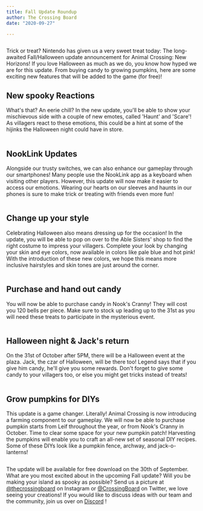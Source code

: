 ```yaml
---
title: Fall Update Roundup
author: The Crossing Board
date: "2020-09-27"

---
```


<div class="image-center">
<img src="../images/posts/27092020/image1.png" alt="" />
</div>

Trick or treat? Nintendo has given us a very sweet treat today: The long-awaited Fall/Halloween update announcement for Animal Crossing: New Horizons! If you love Halloween as much as we do, you know how hyped we are for this update. From buying candy to growing pumpkins, here are some exciting new features that will be added to the game (for free)!

## New spooky Reactions
What's that? An eerie chill? In the new update, you'll be able to show your mischievous side with a couple of new emotes, called 'Haunt' and 'Scare'! As villagers react to these emotions, this could be a hint at some of the hijinks the Halloween night could have in store.

<div class="image-center">
<img src="../images/posts/27092020/image2.png" alt="" />
</div>

## NookLink Updates
Alongside our trusty switches, we can also enhance our gameplay through our smartphones! Many people use the NookLink app as a keyboard when visiting other players. However, this update will now make it easier to access our emotions. Wearing our hearts on our sleeves and haunts in our phones is sure to make trick or treating with friends even more fun!

<div class="image-center">
<img src="../images/posts/27092020/image3.png" alt="" />
</div>

## Change up your style
Celebrating Halloween also means dressing up for the occasion! In the update, you will be able to pop on over to the Able Sisters' shop to find the right costume to impress your villagers. Complete your look by changing your skin and eye colors, now available in colors like pale blue and hot pink! With the introduction of these new colors, we hope this means more inclusive hairstyles and skin tones are just around the corner.

<div class="image-center">
<img src="../images/posts/27092020/image4.png" alt="" />
</div>

## Purchase and hand out candy
You will now be able to purchase candy in Nook's Cranny! They will cost you 120 bells per piece. Make sure to stock up leading up to the 31st as you will need these treats to participate in the mysterious event.

<div class="image-center">
<img src="../images/posts/27092020/image5.png" alt="" />
</div>

## Halloween night & Jack's return
On the 31st of October after 5PM, there will be a Halloween event at the plaza. Jack, the czar of Halloween, will be there too! Legend says that if you give him candy, he'll give you some rewards. Don't forget to give some candy to your villagers too, or else you might get tricks instead of treats!

<div class="image-center">
<img src="../images/posts/27092020/image6.png" alt="" />
</div>

## Grow pumpkins for DIYs
This update is a game changer. Literally! Animal Crossing is now introducing a farming component to our gameplay. We will now be able to purchase pumpkin starts from Leif throughout the year, or from Nook's Cranny in October. Time to clear some space for your new pumpkin patch! Harvesting the pumpkins will enable you to craft an all-new set of seasonal DIY recipes. Some of these DIYs look like a pumpkin fence, archway, and jack-o-lanterns! 

<div class="image-center">
<img src="../images/posts/27092020/image7.png" alt="" />
</div>

The update will be available for free download on the 30th of September. What are you most excited about in the upcoming Fall update? Will you be making your island as spooky as possible? Send us a picture at [@thecrossingboard](https://instagram.com/thecrossingboard) on Instagram or [@CrossingBoard](https://twitter.com/crossingboard) on Twitter, we love seeing your creations! If you would like to discuss ideas with our team and the community, join us over on [Discord](Discord.gg/aVpVhx2) !


